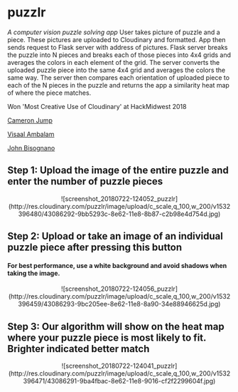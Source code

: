 # puzzlr
_A computer vision puzzle solving app_ 
User takes picture of puzzle and a piece. These pictures are uploaded to Cloudinary and formatted. App then sends request to Flask server with address of pictures. Flask server breaks the puzzle into N pieces and breaks each of those pieces into 4x4 grids and averages the colors in each element of the grid. The server converts the uploaded puzzle piece into the same 4x4 grid and averages the colors the same way. The server then compares each orientation of uploaded piece to each of the N pieces in the puzzle and returns the app a similarity heat map of where the piece matches.

Won 'Most Creative Use of Cloudinary' at HackMidwest 2018

[Cameron Jump](https://github.com/cameronjump/)

[Visaal Ambalam](https://github.com/visaals/)

[John Bisognano](https://github.com/johnbisognano)


## Step 1: Upload the image of the entire puzzle and enter the number of puzzle pieces
<div align="center">
![screenshot_20180722-124052_puzzlr](http://res.cloudinary.com/puzzlr/image/upload/c_scale,q_100,w_200/v1532396480/43086292-9bb5293c-8e62-11e8-8b87-c2b98e4d754d.jpg)
</div>



## Step 2: Upload or take an image of an individual puzzle piece after pressing this button
#### For best performance, use a white background and avoid shadows when taking the image.
<p align="center">
![screenshot_20180722-124056_puzzlr](http://res.cloudinary.com/puzzlr/image/upload/c_scale,q_100,w_200/v1532396459/43086293-9bc205ee-8e62-11e8-8a90-34e88946625d.jpg)
</p>


## Step 3: Our algorithm will show on the heat map where your puzzle piece is most likely to fit. Brighter indicated better match
<p align="center">
![screenshot_20180722-124041_puzzlr](http://res.cloudinary.com/puzzlr/image/upload/c_scale,q_100,w_200/v1532396471/43086291-9ba4fbac-8e62-11e8-9016-cf2f2299604f.jpg)
</p>



